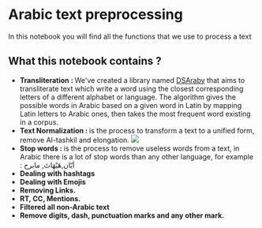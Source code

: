 # Arabic text preprocessing
In this notebook you will find all the functions that we use to process a text

## What this notebook contains ?

<ul>
  <li>
    <b>Transliteration : </b> We've created a library named <a href='https://github.com/saobou/DSAraby'>DSAraby</a> that aims to transliterate text which write a word using the closest corresponding letters of a different alphabet or language. The algorithm gives the possible words in Arabic based on a given word in Latin by mapping Latin letters to Arabic ones, then takes the most frequent word existing in a corpus.
  </li>  
  <li>
    <b>Text Normalization : </b> is the process to transform a text to a unified form, remove Al-tashkil and elongation.
    <img src='assets/tashkil.png' />
  </li>
  <li>
    <b>Stop words : </b> is the process to remove useless words from a text, in Arabic there is a lot of stop words than any other language, for example : أيّان,هَيْهَاتَ, مابرح
  </li>
  <li>
    <b>Dealing with hashtags</b>
  </li>
  <li>
    <b>Dealing with Emojis</b>
  </li> 
  <li>
    <b>Removing Links.</b>
  </li> 
  <li>
    <b>RT, CC, Mentions.</b>
  </li> 
  <li>
    <b>Filtered all non-Arabic text</b>
  </li> 
   <li>
    <b>Remove digits, dash, punctuation marks and any other mark.</b>
  </li>
  
</ul>
